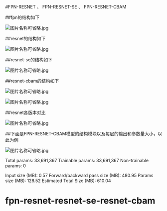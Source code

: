 #FPN-RESNET   、  FPN-RESNET-SE  、  FPN-RESNET-CBAM

##fpn的结构如下

![图片名称可省略.jpg](https://github.com/youwh-PIRI/fpn-resnet-resnet-se-resnet-cbam/blob/master/fpn.JPG)

##resnet的结构如下

![图片名称可省略.jpg](https://github.com/youwh-PIRI/fpn-resnet-resnet-se-resnet-cbam/blob/master/resnet.JPG)

##resnet-se的结构如下

![图片名称可省略.jpg](https://github.com/youwh-PIRI/fpn-resnet-resnet-se-resnet-cbam/blob/master/resnet-se.JPG)

##resnet-cbam的结构如下

![图片名称可省略.jpg](https://github.com/youwh-PIRI/fpn-resnet-resnet-se-resnet-cbam/blob/master/resnet-cbam-1.JPG)

![图片名称可省略.jpg](https://github.com/youwh-PIRI/fpn-resnet-resnet-se-resnet-cbam/blob/master/resnet-cbam-2.JPG)

##resnet各版本对比

![图片名称可省略.jpg](https://github.com/youwh-PIRI/fpn-resnet-resnet-se-resnet-cbam/blob/master/compare-resnet.JPG)

##下面是FPN-RESNET-CBAM模型的结构模块以及每层的输出和参数量大小，以此为例

![图片名称可省略.jpg](https://github.com/youwh-PIRI/fpn-resnet-resnet-se-resnet-cbam/blob/master/resnet-cbam-model.JPG)

Total params: 33,691,367
Trainable params: 33,691,367
Non-trainable params: 0

Input size (MB): 0.57
Forward/backward pass size (MB): 480.95
Params size (MB): 128.52
Estimated Total Size (MB): 610.04
# fpn-resnet-resnet-se-resnet-cbam
